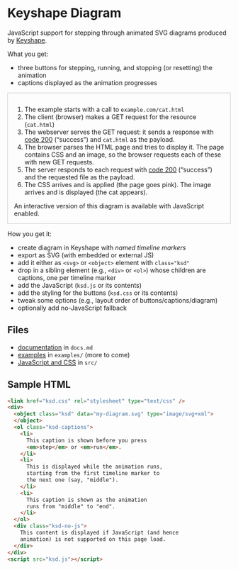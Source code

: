 # Keyshape Diagram

JavaScript support for stepping through animated SVG diagrams produced by
[Keyshape](https://www.keyshapeapp.com).

What you get:

* three buttons for stepping, running, and stopping (or resetting) the animation
* captions displayed as the animation progresses


<link href="src/ksd.css" media="screen, projector, print" rel="stylesheet" type="text/css" />
<div class="example" style="border:1px solid #ccc; padding:1em; margin:1em 0;">
  <object class="ksd" id="server-svg" data="examples/http-200.svg" type="image/svg+xml"></object>
  <ol class="ksd-captions">
    <li id="start">
      The example starts with a call to <code>example.com/cat.html</code>
    </li>
    <li id="get-cat-html">
      The client (browser) makes a GET request for the resource (<code>cat.html</code>)
    </li>
    <li id="200-cat-html">
      The webserver serves the GET request: it sends a response
      with <a href="https://developer.mozilla.org/en-US/docs/Web/HTTP/Status" target="_blank">code&nbsp;200</a>
      (“success”) and <code>cat.html</code> as the payload.
    </li>
    <li id="get-css-and-img">
      The browser parses the HTML page and tries to display it.
      The page contains CSS and an image, so the browser requests
      each of these with new GET requests.
    </li>
    <li id="200-css-and-img">
      The server responds to each request with 
      <a href="https://developer.mozilla.org/en-US/docs/Web/HTTP/Status" target="_blank">code&nbsp;200</a>
      (“success”) and the requested file as the payload.
    </li>
    <li id="end">
      The CSS arrives and is applied (the page goes pink). The
      image arrives and is displayed (the cat appears).
    </li>
  </ol>
  <div class="ksd-no-js">
    An interactive version of this diagram is available with JavaScript enabled.
  </div>
</div>

How you get it:

* create diagram in Keyshape with _named timeline markers_
* export as SVG (with embedded or external JS)
* add it either as `<svg>` or `<object>` element with `class="ksd"` 
* drop in a sibling element (e.g., `<div>` or `<ol>`) whose children
  are captions, one per timeline marker
* add the JavaScript (`ksd.js` or its contents)
* add the styling for the buttons (`ksd.css` or its contents)
* tweak some options (e.g., layout order of buttons/captions/diagram)
* optionally add no-JavaScript fallback


## Files

* [documentation](https://davewhiteland.github.io/keyshape-diagram/docs) in `docs.md`
* [examples](https://davewhiteland.github.io/keyshape-diagram/examples) in `examples/` (more to come)
* [JavaScript and CSS](https://github.com/davewhiteland/keyshape-diagram/tree/main/src) in `src/`

## Sample HTML

```html
<link href="ksd.css" rel="stylesheet" type="text/css" />
<div>
  <object class="ksd" data="my-diagram.svg" type="image/svg+xml">
  </object>
  <ol class="ksd-captions">
    <li>
      This caption is shown before you press
      <em>step</em> or <em>run</em>.
    </li>
    <li>
      This is displayed while the animation runs,
      starting from the first timeline marker to
      the next one (say, "middle").
    </li>
    <li>
      This caption is shown as the animation
      runs from "middle" to "end".
    </li>
  </ol>
  <div class="ksd-no-js">
    This content is displayed if JavaScript (and hence
    animation) is not supported on this page load.
  </div>
</div>
<script src="ksd.js"></script>

```

<script src="src/ksd.js" type="text/javascript"></script>
